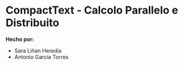 # CompactText - Calcolo Parallelo e Distribuito
**Hecho por:**
- Sara Liñan Heredia
- Antonio García Torres